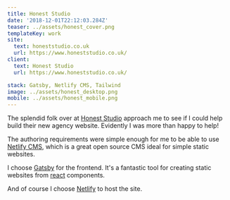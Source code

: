 ```yaml
---
title: Honest Studio
date: '2018-12-01T22:12:03.284Z'
teaser: ../assets/honest_cover.png
templateKey: work
site:
  text: honeststudio.co.uk
  url: https://www.honeststudio.co.uk/
client:
  text: Honest Studio
  url: https://www.honeststudio.co.uk/

stack: Gatsby, Netlify CMS, Tailwind
image: ../assets/honest_desktop.png
mobile: ../assets/honest_mobile.png
---
```


The splendid folk over at <a href="https://www.honeststudio.co.uk/">Honest Studio</a> approach me to see if I could help build their new agency website. Evidently I was more than happy to help!

The authoring requirements were simple enough for me to be able to use <a href="https://www.netlifycms.org/">Netlify CMS</a>, which is a great open source CMS ideal for simple static websites. 

I choose <a href="https://www.gatsbyjs.org/">Gatsby</a> for the frontend. It's a fantastic tool for creating static websites from <a href="https://reactjs.org/">react</a> components.

And of course I choose <a href="https://www.netlify.com/">Netlify</a> to host the site.